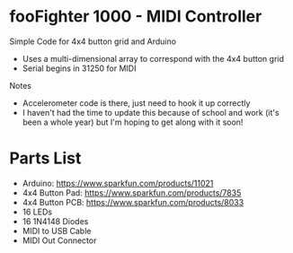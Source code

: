 fooFighter 1000 - MIDI Controller
==========

Simple Code for 4x4 button grid and Arduino
- Uses a multi-dimensional array to correspond with the 4x4 button grid
- Serial begins in 31250 for MIDI

Notes
- Accelerometer code is there, just need to hook it up correctly
- I haven't had the time to update this because of school and work (it's been a whole year) but I'm hoping to get along with it soon!

Parts List
==========
  - Arduino: https://www.sparkfun.com/products/11021
  - 4x4 Button Pad: https://www.sparkfun.com/products/7835
  - 4x4 Button PCB: https://www.sparkfun.com/products/8033
  - 16 LEDs
  - 16 1N4148 Diodes
  - MIDI to USB Cable
  - MIDI Out Connector

